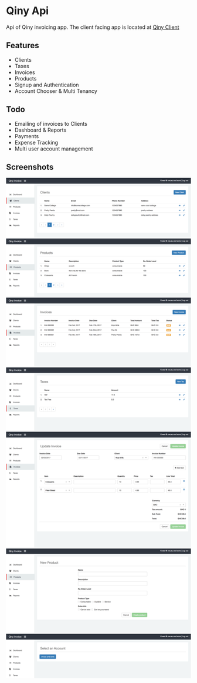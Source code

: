 # Qiny Api
Api of Qiny invoicing app.
The client facing app is located at [Qiny Client](https://github.com/selasiehanson/qiny_client) 


## Features
* Clients
* Taxes
* Invoices
* Products
* Signup and Authentication
* Account Chooser & Multi Tenancy


## Todo
* Emailing of invoices to Clients
* Dashboard & Reports
* Payments
* Expense Tracking
* Multi user account management


## Screenshots
![1](https://github.com/selasiehanson/qiny_client/blob/master/screenshots/sc_1.png)
![2](https://github.com/selasiehanson/qiny_client/blob/master/screenshots/sc_3.png)
![3](https://github.com/selasiehanson/qiny_client/blob/master/screenshots/sc_4.png)
![4](https://github.com/selasiehanson/qiny_client/blob/master/screenshots/sc_5.png)
![5](https://github.com/selasiehanson/qiny_client/blob/master/screenshots/sc_6.png)
![6](https://github.com/selasiehanson/qiny_client/blob/master/screenshots/sc_7.png)
![7](https://github.com/selasiehanson/qiny_client/blob/master/screenshots/sc_8.png)


